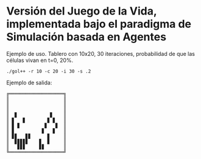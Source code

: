 # Versión del Juego de la Vida, implementada bajo el paradigma de Simulación basada en Agentes

Ejemplo de uso. Tablero con 10x20, 30 iteraciones, probabilidad de que las células vivan en t=0, 20%.
```
./gol++ -r 10 -c 20 -i 30 -s .2
```

Ejemplo de salida:

```
╔════════════════════╗
║                    ║
║                    ║
║                    ║
║  ▊            ▊    ║
║ ▊   ▊        ▊ ▊   ║
║ ▊ ▊         ▊   ▊  ║
║ ▊          ▊   ▊   ║
║ ▊▊   ▊▊      ▊     ║
║  ▊▊▊▊▊    ▊  ▊     ║
║   ▊▊▊     ▊▊       ║
╚════════════════════╝

